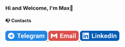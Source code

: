 ### Hi and Welcome, I'm Max👋

#### 📭 Contacts

<div>
  <a href="https://t.me/max_fil13" target="_blank">
    <img height="32" src="/img/telegram.png" alt="Telegram"/>
  </a>
  <a href="mailto:fil.maxim13@gmail.com">
    <img height="32" src="/img/email.png" alt="Email"/>
  </a>
  <a href="https://www.linkedin.com/in/maxim-fil-62b622265/" target="_blank">
    <img height="32" src="/img/linkedin.png" alt="LinkedIn"/>
  </a>
</div>
<!--
**FilMaxim/FilMaxim** is a ✨ _special_ ✨ repository because its `README.md` (this file) appears on your GitHub profile.

Here are some ideas to get you started:

- 🔭 I’m currently working on ...
- 🌱 I’m currently learning ...
- 👯 I’m looking to collaborate on ...
- 🤔 I’m looking for help with ...
- 💬 Ask me about ...
- 📫 How to reach me: ...
- 😄 Pronouns: ...
- ⚡ Fun fact: ...
-->
